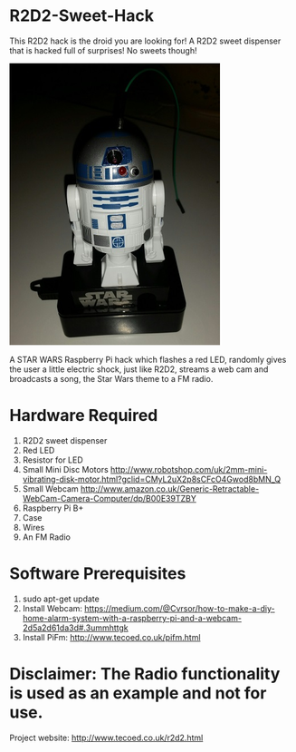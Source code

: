 # R2D2-Sweet-Hack
This R2D2 hack is the droid you are looking for!
A R2D2 sweet dispenser that is hacked full of surprises! No sweets though!

![](Images/R2D2_hacked.jpg)

A STAR WARS Raspberry Pi hack which flashes a red LED, randomly gives the user a little electric shock, just like R2D2, streams a web cam and broadcasts a song, the Star Wars theme to a FM radio.

# Hardware Required

1. R2D2 sweet dispenser
2. Red LED
3. Resistor for LED
4. Small Mini Disc Motors http://www.robotshop.com/uk/2mm-mini-vibrating-disk-motor.html?gclid=CMyL2uX2p8sCFcO4Gwod8bMN_Q
5. Small Webcam http://www.amazon.co.uk/Generic-Retractable-WebCam-Camera-Computer/dp/B00E39TZBY
6. Raspberry Pi B+
7. Case
8. Wires
9. An FM Radio

# Software Prerequisites

1. sudo apt-get update
2. Install Webcam: https://medium.com/@Cvrsor/how-to-make-a-diy-home-alarm-system-with-a-raspberry-pi-and-a-webcam-2d5a2d61da3d#.3ummhttgk
3. Install PiFm: http://www.tecoed.co.uk/pifm.html

# Disclaimer: The Radio functionality is used as an example and not for use.  

Project website: http://www.tecoed.co.uk/r2d2.html
